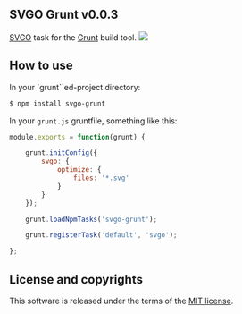 ## SVGO Grunt v0.0.3

[SVGO](https://github.com/svg/svgo/) task for the [Grunt](https://github.com/gruntjs/grunt) build tool.
![](https://mc.yandex.ru/watch/18431389)

## How to use

In your `grunt``ed-project directory:

```sh
$ npm install svgo-grunt
```

In your `grunt.js` gruntfile, something like this:

```javascript
module.exports = function(grunt) {

    grunt.initConfig({
        svgo: {
            optimize: {
                files: '*.svg'
            }
        }
    });

    grunt.loadNpmTasks('svgo-grunt');

    grunt.registerTask('default', 'svgo');

};
```

## License and copyrights

This software is released under the terms of the [MIT license](https://github.com/svg/svgo-grunt/blob/master/LICENSE).
